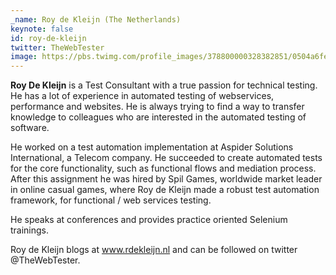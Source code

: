 ```yaml
---
_name: Roy de Kleijn (The Netherlands)
keynote: false
id: roy-de-kleijn
twitter: TheWebTester
image: https://pbs.twimg.com/profile_images/378800000328382851/0504a6fef35eddb01402f2f12d92d1be_400x400.png
---
```

**Roy De Kleijn** is a Test Consultant with a true passion for technical testing. He has a lot of experience in automated testing of webservices, performance and websites.  He is always trying to find a way to transfer knowledge to colleagues who are interested in the automated testing of software.

He worked on a test automation implementation at Aspider Solutions International, a Telecom company. He succeeded to create automated tests for the core functionality, such as functional flows and mediation process. After this assignment he was hired by Spil Games, worldwide market leader in online casual games, where Roy de Kleijn made a robust test automation framework, for functional / web services testing.

He speaks at conferences and provides practice oriented Selenium trainings.

Roy de Kleijn blogs at www.rdekleijn.nl and can be followed on twitter @TheWebTester. 

